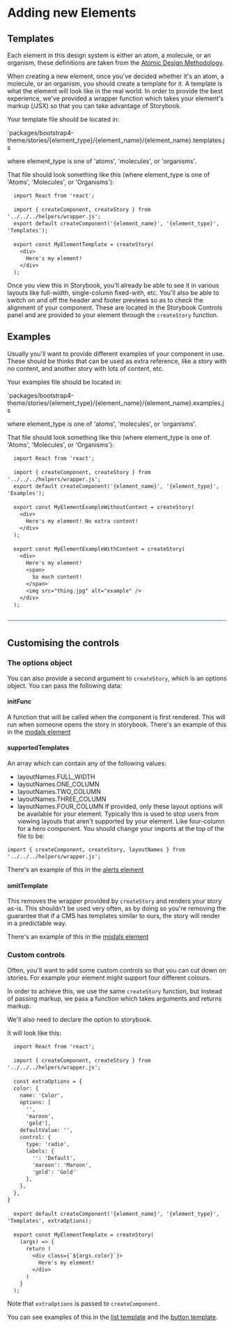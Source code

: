 # Adding new Elements

## Templates
Each element in this design system is either an atom, a molecule, or an organism, these definitions are
taken from the [Atomic Design Methodology](https://atomicdesign.bradfrost.com/chapter-2/).

When creating a new element, once you've decided whether it's an atom, a molecule, or an organism, you should create a
template for it. A template is what the element will look like in the real world. In order to provide the best experience,
we've provided a wrapper function which takes your element's markup (/JSX) so that you can take advantage of Storybook.

Your template file should be located in:

`packages/bootstrap4-theme/stories/{element_type}/{element_name}/{element_name}.templates.js

where element_type is one of 'atoms', 'molecules', or 'organisms'.

That file should look something like this (where element_type is one of 'Atoms', 'Molecules', or 'Organisms'):

```
  import React from 'react';

  import { createComponent, createStory } from '../../../helpers/wrapper.js';
  export default createComponent('{element_name}', '{element_type}', 'Templates');

  export const MyElementTemplate = createStory(
    <div>
      Here's my element!
    </div>
  );
```

Once you view this in Storybook, you'll already be able to see it in various layouts like full-width,
single-column fixed-with, etc. You'll also be able to switch on and off the header and footer previews
so as to check the alignment of your component. These are located in the Storybook Controls panel and
are provided to your element through the `createStory` function.

## Examples
Usually you'll want to provide different examples of your component in use. These should be thinks that can be
used as extra reference, like a story with no content, and another story with lots of content, etc.

Your examples file should be located in:

`packages/bootstrap4-theme/stories/{element_type}/{element_name}/{element_name}.examples.js

where element_type is one of 'atoms', 'molecules', or 'organisms'.

That file should look something like this (where element_type is one of 'Atoms', 'Molecules', or 'Organisms'):

```
  import React from 'react';

  import { createComponent, createStory } from '../../../helpers/wrapper.js';
  export default createComponent('{element_name}', '{element_type}', 'Examples');

  export const MyElementExampleWithoutContent = createStory(
    <div>
      Here's my element! No extra content!
    </div>
  );

  export const MyElementExampleWithContent = createStory(
    <div>
      Here's my element!
      <span>
        So much content!
      </span>
      <img src="thing.jpg" alt="example" />
    </div>
  );
```
![divider](./divider.png)
## Customising the controls

### The options object

You can also provide a second argument to `createStory`, which is an options object. You can pass the
following data:

#### initFunc
A function that will be called when the component is first rendered. This will run when
someone opens the story in storybook.
There's an example of this in the [modals element](./stories/atoms/modals/modals.templates.js)

#### supportedTemplates

An array which can contain any of the following values:
- layoutNames.FULL_WIDTH
- layoutNames.ONE_COLUMN
- layoutNames.TWO_COLUMN
- layoutNames.THREE_COLUMN
- layoutNames.FOUR_COLUMN
If provided, only these layout options will be available for your element.
Typically this is used to stop users from viewing layouts that aren't
supported by your element. Like four-column for a hero component.
You should change your imports at the top of the file to be:
```
import { createComponent, createStory, layoutNames } from '../../../helpers/wrapper.js';
```
There's an example of this in the [alerts element](./stories/atoms/alerts/alerts.templates.js)

#### omitTemplate
This removes the wrapper provided by `createStory` and renders your story as-is.
This shouldn't be used very often, as by doing so you're removing the guarantee that
if a CMS has templates similar to ours, the story will render in a predictable way.

There's an example of this in the [modals element](./stories/atoms/modals/modals.templates.js)


### Custom controls
Often, you'll want to add some custom controls so that you can cut down on stories.
For example your element might support four different colours.

In order to achieve this, we use the same `createStory` function, but instead of
passing markup, we pass a function which takes arguments and returns markup.

We'll also need to declare the option to storybook.

It will look like this:
```
  import React from 'react';

  import { createComponent, createStory } from '../../../helpers/wrapper.js';

  const extraOptions = {
  color: {
    name: 'Color',
    options: [
      '',
      'maroon',
      'gold'],
    defaultValue: '',
    control: {
      type: 'radio',
      labels: {
        '': 'Default',
        'maroon': 'Maroon',
        'gold': 'Gold'
      },
    },
  },
}

  export default createComponent('{element_name}', '{element_type}', 'Templates', extraOptions);

  export const MyElementTemplate = createStory(
    (args) => {
      return (
        <div class={`${args.color}`}>
          Here's my element!
        </div>
      )
    }
  );
```

Note that `extraOptions` is passed to `createComponent`.

You can see examples of this in the [list template](./stories/atoms/list/list.templates.js) and the [button template](./stories/atoms/button/button.templates.js).
